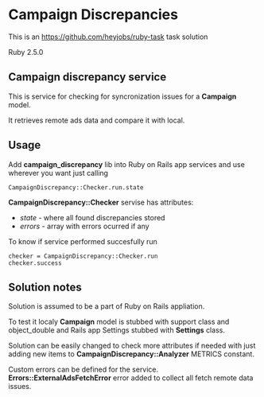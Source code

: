 # Campaign Discrepancies

This is an https://github.com/heyjobs/ruby-task task solution

Ruby 2.5.0

## Campaign discrepancy service

This is service for checking for syncronization issues for a **Campaign** model.

It retrieves remote ads data and compare it with local.

## Usage

Add **campaign_discrepancy** lib into Ruby on Rails app services and use wherever you want just calling

```
CampaignDiscrepancy::Checker.run.state
```

**CampaignDiscrepancy::Checker** servise has attributes:

* *state* - where all found discrepancies stored
* *errors* - array with errors ocurred if any

To know if service performed succesfully run

```
checker = CampaignDiscrepancy::Checker.run
checker.success
```

## Solution notes

Solution is assumed to be a part of Ruby on Rails appliation.

To test it localy **Campaign** model is stubbed with support class and object_double and Rails app Settings stubbed with **Settings** class.

Solution can be easily changed to check more attributes if needed with just adding new items to **CampaignDiscrepancy::Analyzer** METRICS constant.

Custom errors can be defined for the service. **Errors::ExternalAdsFetchError** error added to collect all fetch remote data issues.
